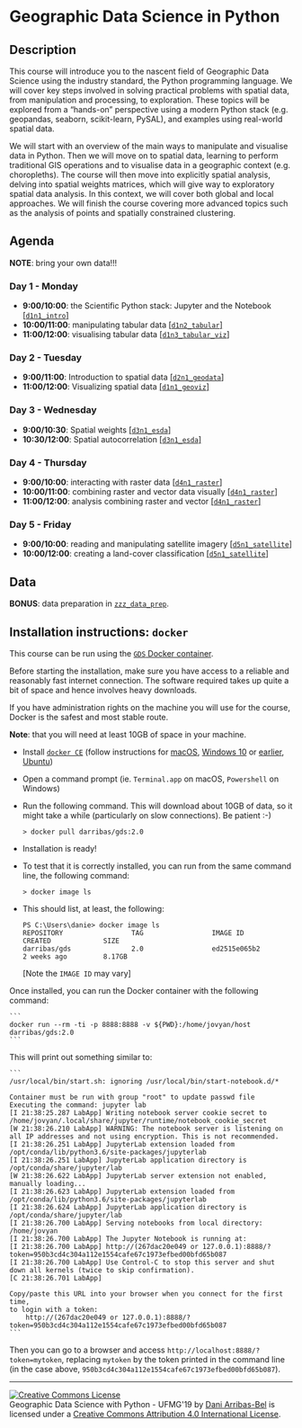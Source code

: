 # Geographic Data Science in Python

## Description

This course will introduce you to the nascent field of
Geographic Data Science using the industry standard, the Python programming
language. We will cover key steps involved in solving practical
problems with spatial data, from manipulation and processing, to exploration.
These topics will be explored from a “hands-on” perspective
using a modern Python stack (e.g. geopandas, seaborn, scikit-learn, PySAL),
and examples using real-world spatial data.

We will start with an overview of the main ways to manipulate and visualise
data in Python. Then we will move on to spatial data, learning to perform
traditional GIS operations and to visualise data in a geographic context (e.g.
choropleths). The course will then move into explicitly spatial analysis,
delving into spatial weights matrices, which will give way to exploratory
spatial data analysis. In this context, we will cover both global and local
approaches. We will finish the course covering more advanced topics such as
the analysis of points and spatially constrained clustering.

## Agenda

**NOTE**: bring your own data!!!

### Day 1 - Monday 

- **9:00/10:00**: the Scientific Python stack: Jupyter and the Notebook [[`d1n1_intro`]](notebooks/d1n1_intro.ipynb)
- **10:00/11:00**: manipulating tabular data [[`d1n2_tabular`]](notebooks/d1n1_tabular.ipynb)
- **11:00/12:00**: visualising tabular data [[`d1n3_tabular_viz`]](notebooks/d1n3_tabular_viz.ipynb)

### Day 2 - Tuesday

- **9:00/11:00**: Introduction to spatial data [[`d2n1_geodata`]](notebooks/d2n1_geodata.ipynb)
- **11:00/12:00**: Visualizing spatial data [[`d1n1_geoviz`]](notebooks/d2n2_geoviz.ipynb)

### Day 3 - Wednesday

- **9:00/10:30**: Spatial weights [[`d3n1_esda`]](d3n1_esda.ipynb)
- **10:30/12:00**: Spatial autocorrelation [[`d3n1_esda`]](d3n1_esda.ipynb)

### Day 4 - Thursday

- **9:00/10:00**: interacting with raster data [[`d4n1_raster`]](d4n1_raster.ipynb)
- **10:00/11:00**: combining raster and vector data visually [[`d4n1_raster`]](d4n1_raster.ipynb)
- **11:00/12:00**: analysis combining raster and vector [[`d4n1_raster`]](d4n1_raster.ipynb)

### Day 5 - Friday

- **9:00/10:00**: reading and manipulating satellite imagery [[`d5n1_satellite`]](d5n1_satellite.ipynb)
- **10:00/12:00**: creating a land-cover classification [[`d5n1_satellite`]](d5n1_satellite.ipynb)

## Data

**BONUS**: data preparation in [`zzz_data_prep`](notebooks/zzz_data_prep.ipynb).

## Installation instructions: `docker`

This course can be run using the [`GDS` Docker container](https://github.com/darribas/gds_env).

Before starting the installation, make sure you have access to a reliable and reasonably fast internet connection. The software required takes up quite a bit of space and hence involves heavy downloads.

If you have administration rights on the machine you will use for the course, Docker is the safest and most stable route. 

**Note**: that you will need at least 10GB of space in your machine.

* Install [`docker CE`](https://www.docker.com/community-edition) (follow instructions for [macOS](https://store.docker.com/editions/community/docker-ce-desktop-mac), [Windows 10](https://store.docker.com/editions/community/docker-ce-desktop-windows) or [earlier](https://docs.docker.com/toolbox/overview/), [Ubuntu](https://store.docker.com/editions/community/docker-ce-server-ubuntu))
* Open a command prompt (ie. `Terminal.app` on macOS, `Powershell` on Windows)
* Run the following command. This will download about 10GB of data, so it might take a while (particularly on slow connections). Be patient :-)
    
    ```shell
    > docker pull darribas/gds:2.0
    
    ```
* Installation is ready!
* To test that it is correctly installed, you can run from the same command line, the following command:

    ```shell
    > docker image ls
    
    ```
    
* This should list, at least, the following:

    ```shell
    PS C:\Users\danie> docker image ls
    REPOSITORY                 TAG                 IMAGE ID            CREATED             SIZE
    darribas/gds               2.0                 ed2515e065b2        2 weeks ago         8.17GB
    ```
    [Note the `IMAGE ID` may vary]

Once installed, you can run the Docker container with the following command:

    ```
    docker run --rm -ti -p 8888:8888 -v ${PWD}:/home/jovyan/host darribas/gds:2.0
    ```

This will print out something similar to:

    ```
    /usr/local/bin/start.sh: ignoring /usr/local/bin/start-notebook.d/*

    Container must be run with group "root" to update passwd file
    Executing the command: jupyter lab
    [I 21:38:25.287 LabApp] Writing notebook server cookie secret to /home/jovyan/.local/share/jupyter/runtime/notebook_cookie_secret
    [W 21:38:26.210 LabApp] WARNING: The notebook server is listening on all IP addresses and not using encryption. This is not recommended.
    [I 21:38:26.251 LabApp] JupyterLab extension loaded from /opt/conda/lib/python3.6/site-packages/jupyterlab
    [I 21:38:26.251 LabApp] JupyterLab application directory is /opt/conda/share/jupyter/lab
    [W 21:38:26.622 LabApp] JupyterLab server extension not enabled, manually loading...
    [I 21:38:26.623 LabApp] JupyterLab extension loaded from /opt/conda/lib/python3.6/site-packages/jupyterlab
    [I 21:38:26.624 LabApp] JupyterLab application directory is /opt/conda/share/jupyter/lab
    [I 21:38:26.700 LabApp] Serving notebooks from local directory: /home/jovyan
    [I 21:38:26.700 LabApp] The Jupyter Notebook is running at:
    [I 21:38:26.700 LabApp] http://(267dac20e049 or 127.0.0.1):8888/?token=950b3cd4c304a112e1554cafe67c1973efbed00bfd65b087
    [I 21:38:26.700 LabApp] Use Control-C to stop this server and shut down all kernels (twice to skip confirmation).
    [C 21:38:26.701 LabApp]

    Copy/paste this URL into your browser when you connect for the first time,
    to login with a token:
        http://(267dac20e049 or 127.0.0.1):8888/?token=950b3cd4c304a112e1554cafe67c1973efbed00bfd65b087
    ```

Then you can go to a browser and access `http://localhost:8888/?token=mytoken`, replacing
`mytoken` by the token printed in the command line (in the case above, `950b3cd4c304a112e1554cafe67c1973efbed00bfd65b087`).

---


<a rel="license" href="http://creativecommons.org/licenses/by/4.0/"><img alt="Creative Commons License" style="border-width:0" src="https://i.creativecommons.org/l/by/4.0/88x31.png" /></a><br /><span xmlns:dct="http://purl.org/dc/terms/" property="dct:title">Geographic Data Science with Python - UFMG'19</span> by <a xmlns:cc="http://creativecommons.org/ns#" href="https://github.com/darribas/gds_ufmg19" property="cc:attributionName" rel="cc:attributionURL">Dani Arribas-Bel</a> is licensed under a <a rel="license" href="http://creativecommons.org/licenses/by/4.0/">Creative Commons Attribution 4.0 International License</a>.
